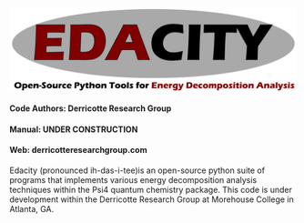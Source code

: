 ![edacity](logos/edacity_logo.png)

#### Code Authors: Derricotte Research Group

#### Manual: UNDER CONSTRUCTION
#### Web: derricotteresearchgroup.com

Edacity (pronounced ih-das-i-tee)is an open-source python suite of programs that implements various energy decomposition analysis techniques within the Psi4 quantum chemistry package. This code is under development within the Derricotte Research Group at Morehouse College in Atlanta, GA. 
